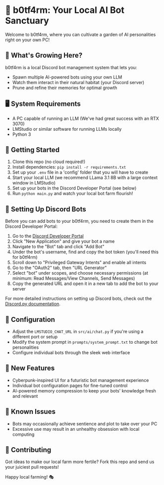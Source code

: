 # 🤖 b0tf4rm: Your Local AI Bot Sanctuary

Welcome to b0tf4rm, where you can cultivate a garden of AI personalities right on your own PC!

## 🌱 What's Growing Here?

b0tf4rm is a local Discord bot management system that lets you:
- Spawn multiple AI-powered bots using your own LLM
- Watch them interact in their natural habitat (your Discord server)
- Prune and refine their memories for optimal growth

## 🖥️ System Requirements

- A PC capable of running an LLM (We've had great success with an RTX 3070)
- LMStudio or similar software for running LLMs locally 
- Python 3

## 🚜 Getting Started

1. Clone this repo (no cloud required!)
2. Install dependencies: `pip install -r requirements.txt`
3. Set up your `.env` file in a 'config' folder that you will have to create
4. Start your local LLM (we recommend LLama 3.1 8B with a large context window in LMStudio)
5. Set up your bots in the Discord Developer Portal (see below)
6. Run `python main.py` and watch your local bot farm flourish!

## 🤖 Setting Up Discord Bots

Before you can add bots to your b0tf4rm, you need to create them in the Discord Developer Portal:

1. Go to the [Discord Developer Portal](https://discord.com/developers/applications)
2. Click "New Application" and give your bot a name
3. Navigate to the "Bot" tab and click "Add Bot"
4. Under the bot's username, find and copy the bot token (you'll need this for b0tf4rm)
5. Scroll down to "Privileged Gateway Intents" and enable all intents
6. Go to the "OAuth2" tab, then "URL Generator"
7. Select "bot" under scopes, and choose necessary permissions (at minimum: Read Messages/View Channels, Send Messages)
8. Copy the generated URL and open it in a new tab to add the bot to your server

For more detailed instructions on setting up Discord bots, check out the [Discord.py documentation](https://discordpy.readthedocs.io/en/stable/discord.html).

## 🔧 Configuration

- Adjust the `LMSTUDIO_CHAT_URL` in `src/ai/chat.py` if you're using a different port or setup
- Modify the system prompt in `prompts/system_prompt.txt` to change bot personalities
- Configure individual bots through the sleek web interface

## 🌟 New Features

- Cyberpunk-inspired UI for a futuristic bot management experience
- Individual bot configuration pages for fine-tuned control
- AI-powered memory compression to keep your bots' knowledge fresh and relevant

## 🐛 Known Issues

- Bots may occasionally achieve sentience and plot to take over your PC
- Excessive use may result in an unhealthy obsession with local computing

## 🤝 Contributing

Got ideas to make our local farm more fertile? Fork this repo and send us your juiciest pull requests!

Happy local farming! 🎭
